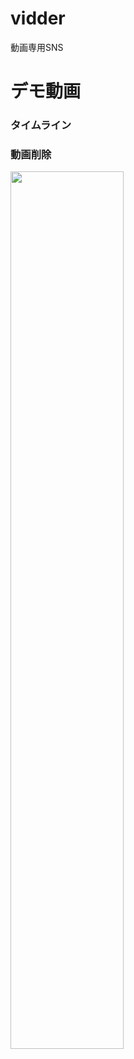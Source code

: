 # vidder

動画専用SNS

# デモ動画
### タイムライン

### 動画削除
<img src="https://user-images.githubusercontent.com/44002126/89093269-c0993080-d3f3-11ea-83f5-2eff5b00a27d.gif" width="60%">

